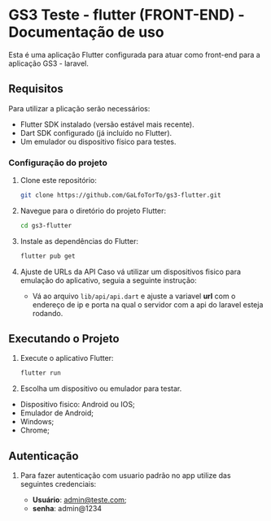 # GS3 Teste - flutter (FRONT-END) - Documentação de uso

Esta é uma aplicação Flutter configurada para atuar como front-end para a aplicação GS3 - laravel.

## Requisitos
Para utilizar a plicação serão necessários:

- Flutter SDK instalado (versão estável mais recente).
- Dart SDK configurado (já incluído no Flutter).
- Um emulador ou dispositivo físico para testes.


### Configuração do projeto
1. Clone este repositório:
   ```bash
   git clone https://github.com/GaLfoTorTo/gs3-flutter.git
   ```
2. Navegue para o diretório do projeto Flutter:
   ```bash
   cd gs3-flutter
   ```
3. Instale as dependências do Flutter:
   ```bash
   flutter pub get
   ```
4. Ajuste de URLs da API
   Caso vá utilizar um dispositivos fisico para emulação do aplicativo, seguia a seguinte instrução:
   
   - Vá ao arquivo ``lib/api/api.dart`` e ajuste a variavel **url** com o endereço de ip e porta na qual o servidor com a api do laravel esteja rodando. 
     
## Executando o Projeto

1. Execute o aplicativo Flutter:
   ```bash
   flutter run
   ```
2. Escolha um dispositivo ou emulador para testar.

  - Dispositivo fisico: Android ou IOS;
  - Emulador de Android;
  - Windows;
  - Chrome;

## Autenticação

1. Para fazer autenticação com usuario padrão no app utilize das seguintes credenciais:

   - **Usuário**: admin@teste.com;
   - **senha**: admin@1234
